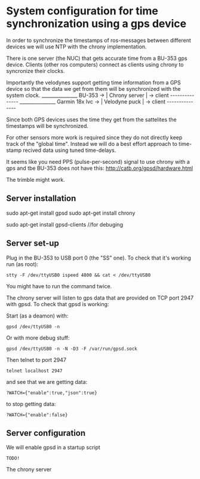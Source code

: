 # System configuration for time synchronization using a gps device

In order to synchronize the timestamps of ros-messages between
different devices we will use NTP with the chrony implementation.

There is one server (the NUC) that gets accurate time from a BU-353
gps device. Clients (other ros computers) connect as clients using
chrony to syncronize their clocks.

Importantly the velodynes support getting time information from a GPS
device so that the data we get from them will be synchronized with the
system clock.
           _______________
BU-353 -> | Chrony server | -> client
           ---------------
                   _______________
Garmin 18x lvc -> | Velodyne puck | -> client
                   ---------------

Since both GPS devices uses the time they get from the sattelites the
timestamps will be synchronized.

For other sensors more work is required since they do not directly keep
track of the "global time". Instead we will do a best effort approach
to time-stamp recived data using tuned time-delays.

It seems like you need PPS (pulse-per-second) signal to use chrony with
a gps and tbe BU-353 does not have this: http://catb.org/gpsd/hardware.html

The trimble might work.


## Server installation

sudo apt-get install gpsd
sudo apt-get install chrony

sudo apt-get install gpsd-clients //for debuging

## Server set-up

Plug in the BU-353 to USB port 0 (the "SS" one). To check that it's working run (as root):

    stty -F /dev/ttyUSB0 ispeed 4800 && cat < /dev/ttyUSB0
 
You might have to run the command twice.

The chrony server will listen to gps data that are provided on TCP port 2947
with gpsd. To check that gpsd is working:

Start (as a deamon) with:

    gpsd /dev/ttyUSB0 -n

Or with more debug stuff:

    gpsd /dev/ttyUSB0 -n -N -D3 -F /var/run/gpsd.sock

Then telnet to port 2947

    telnet localhost 2947

and see that we are getting data:

    ?WATCH={"enable":true,"json":true}

to stop getting data:

    ?WATCH={"enable":false}


## Server configuration

We will enable gpsd in a startup script

    TODO!

The chrony server



